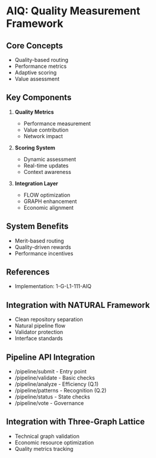 # AIQ: Quality Measurement Framework

## Core Concepts
- Quality-based routing
- Performance metrics
- Adaptive scoring
- Value assessment

## Key Components
1. **Quality Metrics**
   - Performance measurement
   - Value contribution
   - Network impact

2. **Scoring System**
   - Dynamic assessment
   - Real-time updates
   - Context awareness

3. **Integration Layer**
   - FLOW optimization
   - GRAPH enhancement
   - Economic alignment

## System Benefits
- Merit-based routing
- Quality-driven rewards
- Performance incentives

## References
- Implementation: 1-G-L1-111-AIQ


## Integration with NATURAL Framework
- Clean repository separation
- Natural pipeline flow
- Validator protection
- Interface standards

## Pipeline API Integration
- /pipeline/submit - Entry point
- /pipeline/validate - Basic checks
- /pipeline/analyze - Efficiency (Q.1)
- /pipeline/patterns - Recognition (Q.2)
- /pipeline/status - State checks
- /pipeline/vote - Governance

## Integration with Three-Graph Lattice
- Technical graph validation
- Economic resource optimization
- Quality metrics tracking